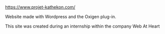 https://www.projet-kathekon.com/ 

Website made with Wordpress and the Oxigen plug-in.

This site was created during an internship within the company Web At Heart
